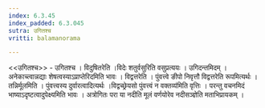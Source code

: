 ```yaml
---
index: 6.3.45
index_padded: 6.3.045
sutra: उगितश्च
vritti: balamanorama

---
```

<<उगितश्च>> - उगितश्च । विदुषितरेति ।विदेः शतुर्वसुरिति वसुप्रत्ययः । उगिदन्तमिदम् । अनेकाच्त्वान्नद्याः शेषत्वस्याऽप्राप्तेरिदमिति भावः । विद्वत्तरेति । पुंवत्त्वे ङीपो निवृत्तौ विद्वत्तरेति रूपमित्यर्थः । तन्निर्मूलमिति । पुंवत्त्वस्य दुर्वारत्वादित्यर्थः ।विद्वच्छ्रेयसो पुंवत्त्वं न वक्तव्य॑मिति वृत्तिः । परन्तु वचनमिदं भाष्याऽदृष्टत्वादुपेक्ष्यमिति भावः । अत्रोगितः परा या नदीति मूलं वर्णयोरेव नदीसञ्ज्ञेति मताभिप्रायकम् । 